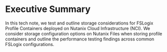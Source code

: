 # Executive Summary

In this tech note, we test and outline storage considerations for FSLogix Profile Containers deployed on Nutanix Cloud Infrastructure (NCI). We consider storage configuration options on Nutanix Files when storing profile containers and outline the performance testing findings across common FSLogix configurations.